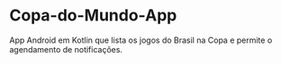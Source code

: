 # Copa-do-Mundo-App
App Android em Kotlin que lista os jogos do Brasil na Copa e permite o agendamento de notificações.

